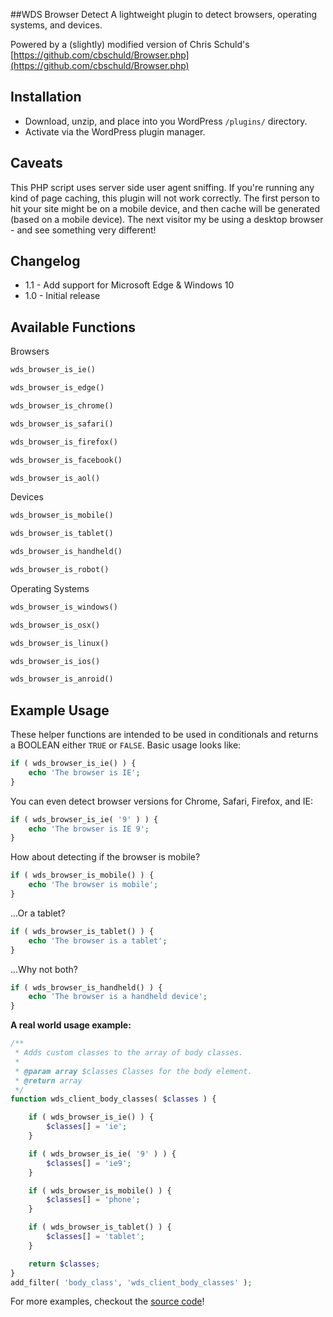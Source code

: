 ##WDS Browser Detect
A lightweight plugin to detect browsers, operating systems, and devices.

Powered by a (slightly) modified version of Chris Schuld's [https://github.com/cbschuld/Browser.php](https://github.com/cbschuld/Browser.php)

## Installation
* Download, unzip, and place into you WordPress `/plugins/` directory.
* Activate via the WordPress plugin manager.

## Caveats
This PHP script uses server side user agent sniffing. If you're running any kind of page caching, this plugin will not work correctly. The first person to hit your site might be on a mobile device, and then cache will be generated (based on a mobile device). The next visitor my be using a desktop browser - and see something very different!

## Changelog

* 1.1 - Add support for Microsoft Edge & Windows 10
* 1.0 - Initial release

## Available Functions

Browsers

```php
wds_browser_is_ie()
```

```php
wds_browser_is_edge()
```

```php
wds_browser_is_chrome()
```

```php
wds_browser_is_safari()
```

```php
wds_browser_is_firefox()
```

```php
wds_browser_is_facebook()
```

```php
wds_browser_is_aol()
```

Devices

```php
wds_browser_is_mobile()
```

```php
wds_browser_is_tablet()
```

```php
wds_browser_is_handheld()
```

```php
wds_browser_is_robot()
```

Operating Systems

```php
wds_browser_is_windows()
```

```php
wds_browser_is_osx()
```

```php
wds_browser_is_linux()
```

```php
wds_browser_is_ios()
```

```php
wds_browser_is_anroid()
```

## Example Usage

These helper functions are intended to be used in conditionals and returns a BOOLEAN either `TRUE` or `FALSE`. Basic usage looks like:

```php
if ( wds_browser_is_ie() ) {
	echo 'The browser is IE';
}
```
You can even detect browser versions for Chrome, Safari, Firefox, and IE:

```php
if ( wds_browser_is_ie( '9' ) ) {
	echo 'The browser is IE 9';
}
```
How about detecting if the browser is mobile?

```php
if ( wds_browser_is_mobile() ) {
	echo 'The browser is mobile';
}
```
...Or a tablet?

```php
if ( wds_browser_is_tablet() ) {
	echo 'The browser is a tablet';
}
```
...Why not both?

```php
if ( wds_browser_is_handheld() ) {
	echo 'The browser is a handheld device';
}
```

**A real world usage example:**

```php
/**
 * Adds custom classes to the array of body classes.
 *
 * @param array $classes Classes for the body element.
 * @return array
 */
function wds_client_body_classes( $classes ) {

	if ( wds_browser_is_ie() ) {
		$classes[] = 'ie';
	}

	if ( wds_browser_is_ie( '9' ) ) {
		$classes[] = 'ie9';
	}

	if ( wds_browser_is_mobile() ) {
		$classes[] = 'phone';
	}

	if ( wds_browser_is_tablet() ) {
		$classes[] = 'tablet';
	}

	return $classes;
}
add_filter( 'body_class', 'wds_client_body_classes' );
```
For more examples, checkout the [source code](https://github.com/WebDevStudios/WDS-Browser-Detect/blob/master/wds-browser-detect.php)!
